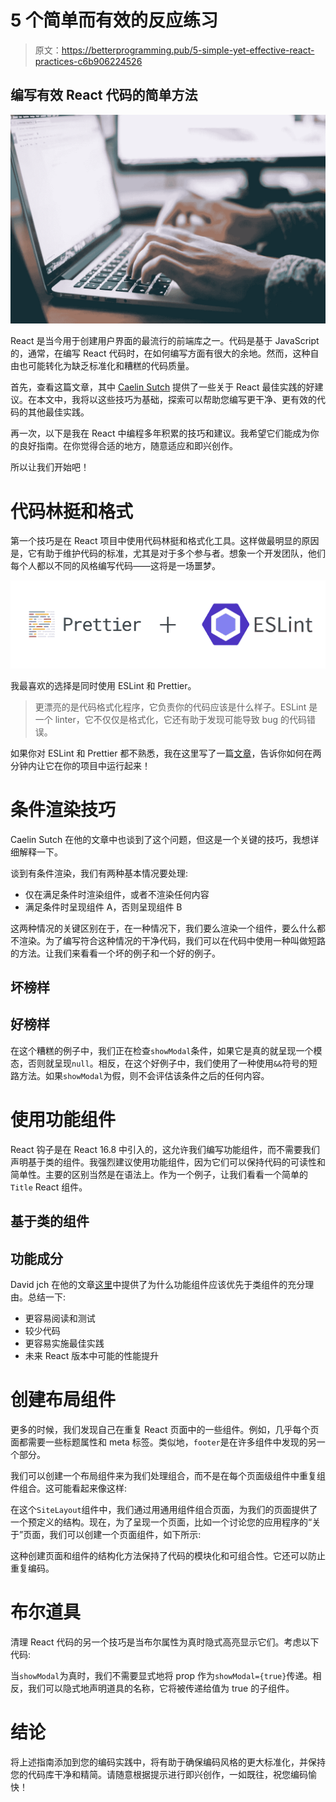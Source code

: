 # 5 个简单而有效的反应练习

> 原文：<https://betterprogramming.pub/5-simple-yet-effective-react-practices-c6b906224526>

## 编写有效 React 代码的简单方法

![](img/3704e6698513ff2d8ffe3366f7b670b9.png)

React 是当今用于创建用户界面的最流行的前端库之一。代码是基于 JavaScript 的，通常，在编写 React 代码时，在如何编写方面有很大的余地。然而，这种自由也可能转化为缺乏标准化和糟糕的代码质量。

首先，查看这篇文章，其中 [Caelin Sutch](https://medium.com/u/f580c817199e?source=post_page-----c6b906224526--------------------------------) 提供了一些关于 React 最佳实践的好建议。在本文中，我将以这些技巧为基础，探索可以帮助您编写更干净、更有效的代码的其他最佳实践。

再一次，以下是我在 React 中编程多年积累的技巧和建议。我希望它们能成为你的良好指南。在你觉得合适的地方，随意适应和即兴创作。

所以让我们开始吧！

# 代码林挺和格式

第一个技巧是在 React 项目中使用代码林挺和格式化工具。这样做最明显的原因是，它有助于维护代码的标准，尤其是对于多个参与者。想象一个开发团队，他们每个人都以不同的风格编写代码——这将是一场噩梦。

![](img/cac5006c0b4c69d18829b0051fa346e0.png)

我最喜欢的选择是同时使用 ESLint 和 Prettier。

> 更漂亮的是代码格式化程序，它负责你的代码应该是什么样子。ESLint 是一个 linter，它不仅仅是格式化，它还有助于发现可能导致 bug 的代码错误。

如果你对 ESLint 和 Prettier 都不熟悉，我在这里写了一篇[文章](https://javascript.plainenglish.io/4-step-guide-to-setting-up-eslint-prettier-d87904a7746e)，告诉你如何在两分钟内让它在你的项目中运行起来！

# 条件渲染技巧

Caelin Sutch 在他的文章中也谈到了这个问题，但这是一个关键的技巧，我想详细解释一下。

谈到有条件渲染，我们有两种基本情况要处理:

*   仅在满足条件时渲染组件，或者不渲染任何内容
*   满足条件时呈现组件 A，否则呈现组件 B

这两种情况的关键区别在于，在一种情况下，我们要么渲染一个组件，要么什么都不渲染。为了编写符合这种情况的干净代码，我们可以在代码中使用一种叫做短路的方法。让我们来看看一个坏的例子和一个好的例子。

## 坏榜样

## 好榜样

在这个糟糕的例子中，我们正在检查`showModal`条件，如果它是真的就呈现一个模态，否则就呈现`null`。相反，在这个好例子中，我们使用了一种使用`&&`符号的短路方法。如果`showModal`为假，则不会评估该条件之后的任何内容。

# 使用功能组件

React 钩子是在 React 16.8 中引入的，这允许我们编写功能组件，而不需要我们声明基于类的组件。我强烈建议使用功能组件，因为它们可以保持代码的可读性和简单性。主要的区别当然是在语法上。作为一个例子，让我们看看一个简单的`Title` React 组件。

## 基于类的组件

## 功能成分

David jch 在他的文章[这里](https://djoech.medium.com/functional-vs-class-components-in-react-231e3fbd7108)中提供了为什么功能组件应该优先于类组件的充分理由。总结一下:

*   更容易阅读和测试
*   较少代码
*   更容易实施最佳实践
*   未来 React 版本中可能的性能提升

# 创建布局组件

更多的时候，我们发现自己在重复 React 页面中的一些组件。例如，几乎每个页面都需要一些标题属性和 meta 标签。类似地，`footer`是在许多组件中发现的另一个部分。

我们可以创建一个布局组件来为我们处理组合，而不是在每个页面级组件中重复组件组合。这可能看起来像这样:

在这个`SiteLayout`组件中，我们通过用通用组件组合页面，为我们的页面提供了一个预定义的结构。现在，为了呈现一个页面，比如一个讨论您的应用程序的“关于”页面，我们可以创建一个页面组件，如下所示:

这种创建页面和组件的结构化方法保持了代码的模块化和可组合性。它还可以防止重复编码。

# 布尔道具

清理 React 代码的另一个技巧是当布尔属性为真时隐式高亮显示它们。考虑以下代码:

当`showModal`为真时，我们不需要显式地将 prop 作为`showModal={true}`传递。相反，我们可以隐式地声明道具的名称，它将被传递给值为 true 的子组件。

# 结论

将上述指南添加到您的编码实践中，将有助于确保编码风格的更大标准化，并保持您的代码库干净和精简。请随意根据提示进行即兴创作，一如既往，祝您编码愉快！